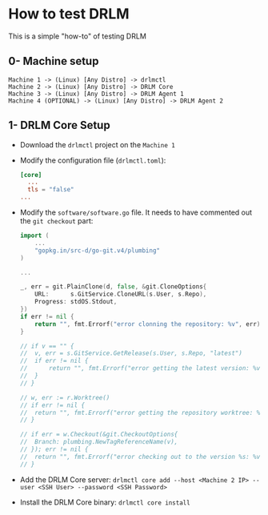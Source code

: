 # How to test DRLM

This is a simple "how-to" of testing DRLM

## 0- Machine setup

```
Machine 1 -> (Linux) [Any Distro] -> drlmctl
Machine 2 -> (Linux) [Any Distro] -> DRLM Core
Machine 3 -> (Linux) [Any Distro] -> DRLM Agent 1
Machine 4 (OPTIONAL) -> (Linux) [Any Distro] -> DRLM Agent 2
```

## 1- DRLM Core Setup

- Download the `drlmctl` project on the `Machine 1`
- Modify the configuration file (`drlmctl.toml`):
    ```toml
    [core]
      ...
      tls = "false"
    ...
    ```
- Modify the `software/software.go` file. It needs to have commented out the `git checkout` part:

    ```go
    import (
        ...
        "gopkg.in/src-d/go-git.v4/plumbing"
    )

    ...

	_, err = git.PlainClone(d, false, &git.CloneOptions{
		URL:      s.GitService.CloneURL(s.User, s.Repo),
		Progress: stdOS.Stdout,
	})
	if err != nil {
		return "", fmt.Errorf("error clonning the repository: %v", err)
	}

	// if v == "" {
	// 	v, err = s.GitService.GetRelease(s.User, s.Repo, "latest")
	// 	if err != nil {
	// 		return "", fmt.Errorf("error getting the latest version: %v", err)
	// 	}
	// }

	// w, err := r.Worktree()
	// if err != nil {
	// 	return "", fmt.Errorf("error getting the repository worktree: %v", err)
	// }

	// if err = w.Checkout(&git.CheckoutOptions{
	// 	Branch: plumbing.NewTagReferenceName(v),
	// }); err != nil {
	// 	return "", fmt.Errorf("error checking out to the version %s: %v", v, err)
	// }
    ```

- Add the DRLM Core server: `drlmctl core add --host <Machine 2 IP> --user <SSH User> --password <SSH Password>`
- Install the DRLM Core binary: `drlmctl core install`

